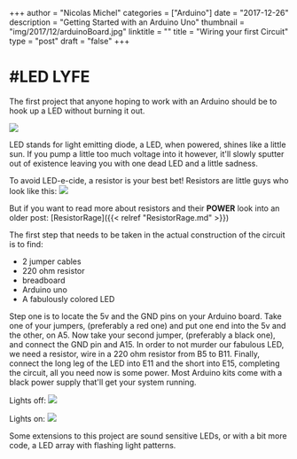 +++
author = "Nicolas Michel"
categories = ["Arduino"]
date = "2017-12-26"
description = "Getting Started with an Arduino Uno"
thumbnail = "img/2017/12/arduinoBoard.jpg"
linktitle = ""
title = "Wiring your first Circuit"
type = "post"
draft = "false"
+++

# #LED LYFE

The first project that anyone hoping to work with an Arduino should be to hook up a LED without burning it out.

![](/img/2017/12/LED.jpg)

LED stands for light emitting diode, a LED, when powered, shines like a little sun. If you pump a little too much voltage into it however, it'll slowly sputter out of existence leaving you with one dead LED and a little sadness.

To avoid LED-e-cide, a resistor is your best bet! Resistors are little guys who look like this: ![](/img/2017/12/resistor.jpg)

But if you want to read more about resistors and their **POWER** look into an older post:
[ResistorRage]({{< relref "ResistorRage.md" >}})


The first step that needs to be taken in the actual construction of the circuit is to find:

* 2 jumper cables
* 220 ohm resistor
* breadboard
* Arduino uno
* A fabulously colored LED

Step one is to locate the 5v and the GND pins on your Arduino board. Take one of your jumpers, (preferably a red one) and put one end into the 5v and the other, on A5. Now take your second jumper, (preferably a black one), and connect the GND pin and A15. In order to not murder our fabulous LED, we need a resistor, wire in a 220 ohm resistor from B5 to B11. Finally, connect the long leg of the LED into E11 and the short into E15, completing the circuit, all you need now is some power. Most Arduino kits come with a black power supply that'll get your system running.

Lights off: ![](/img/2017/12/LED_project1.5.jpg)

Lights on: ![](/img/2017/12/LED_project1.jpg)

Some extensions to this project are sound sensitive LEDs, or with a bit more code, a LED array with flashing light patterns.
